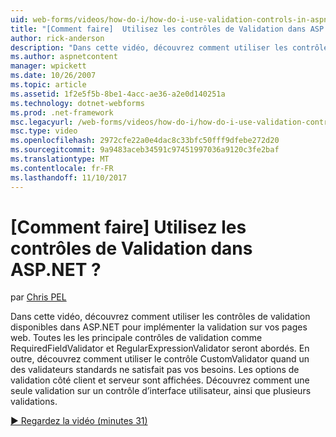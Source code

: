 ```yaml
---
uid: web-forms/videos/how-do-i/how-do-i-use-validation-controls-in-aspnet
title: "[Comment faire]  Utilisez les contrôles de Validation dans ASP.NET ? | Microsoft Docs"
author: rick-anderson
description: "Dans cette vidéo, découvrez comment utiliser les contrôles de validation disponibles dans ASP.NET pour implémenter la validation sur vos pages web. Tous les principale contrôles de validation par..."
ms.author: aspnetcontent
manager: wpickett
ms.date: 10/26/2007
ms.topic: article
ms.assetid: 1f2e5f5b-8be1-4acc-ae36-a2e0d140251a
ms.technology: dotnet-webforms
ms.prod: .net-framework
msc.legacyurl: /web-forms/videos/how-do-i/how-do-i-use-validation-controls-in-aspnet
msc.type: video
ms.openlocfilehash: 2972cfe22a0e4dac8c33bfc50fff9dfebe272d20
ms.sourcegitcommit: 9a9483aceb34591c97451997036a9120c3fe2baf
ms.translationtype: MT
ms.contentlocale: fr-FR
ms.lasthandoff: 11/10/2017
---
```

<a name="how-do-i--use-validation-controls-in-aspnet"></a>[Comment faire]  Utilisez les contrôles de Validation dans ASP.NET ?
====================
par [Chris PEL](https://twitter.com/chrispels)

Dans cette vidéo, découvrez comment utiliser les contrôles de validation disponibles dans ASP.NET pour implémenter la validation sur vos pages web. Toutes les les principale contrôles de validation comme RequiredFieldValidator et RegularExpressionValidator seront abordés. En outre, découvrez comment utiliser le contrôle CustomValidator quand un des validateurs standards ne satisfait pas vos besoins. Les options de validation côté client et serveur sont affichées. Découvrez comment une seule validation sur un contrôle d’interface utilisateur, ainsi que plusieurs validations.

[&#9654; Regardez la vidéo (minutes 31)](https://channel9.msdn.com/Blogs/ASP-NET-Site-Videos/how-do-i-use-validation-controls-in-aspnet)
